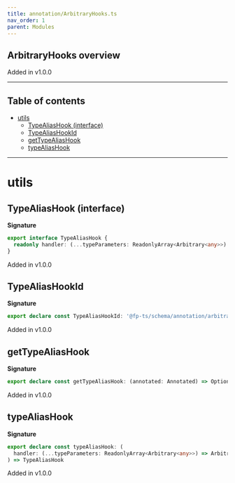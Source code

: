 ```yaml
---
title: annotation/ArbitraryHooks.ts
nav_order: 1
parent: Modules
---
```


## ArbitraryHooks overview

Added in v1.0.0

---

<h2 class="text-delta">Table of contents</h2>

- [utils](#utils)
  - [TypeAliasHook (interface)](#typealiashook-interface)
  - [TypeAliasHookId](#typealiashookid)
  - [getTypeAliasHook](#gettypealiashook)
  - [typeAliasHook](#typealiashook)

---

# utils

## TypeAliasHook (interface)

**Signature**

```ts
export interface TypeAliasHook {
  readonly handler: (...typeParameters: ReadonlyArray<Arbitrary<any>>) => Arbitrary<any>
}
```

Added in v1.0.0

## TypeAliasHookId

**Signature**

```ts
export declare const TypeAliasHookId: '@fp-ts/schema/annotation/arbitrary/TypeAliasHook'
```

Added in v1.0.0

## getTypeAliasHook

**Signature**

```ts
export declare const getTypeAliasHook: (annotated: Annotated) => Option<TypeAliasHook>
```

Added in v1.0.0

## typeAliasHook

**Signature**

```ts
export declare const typeAliasHook: (
  handler: (...typeParameters: ReadonlyArray<Arbitrary<any>>) => Arbitrary<any>
) => TypeAliasHook
```

Added in v1.0.0
